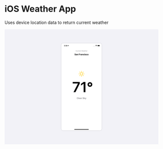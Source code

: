 # iOS Weather App
Uses device location data to return current weather

![Preview](https://github.com/imjaked/Weather-App/blob/main/preview.png)
